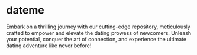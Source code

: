 # dateme
Embark on a thrilling journey with our cutting-edge repository, meticulously crafted to empower and elevate the dating prowess of newcomers. Unleash your potential, conquer the art of connection, and experience the ultimate dating adventure like never before!
